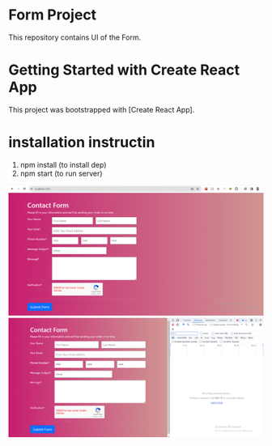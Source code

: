 # Form Project
This repository contains UI of the Form.

# Getting Started with Create React App

This project was bootstrapped with [Create React App].

# installation instructin
1) npm install (to install dep)
2) npm start (to run server)


![ScreenShot](public/imgs/form.png?raw=true "Form Image")
![ScreenShot](public/imgs/form2.png?raw=true "Form Image")


